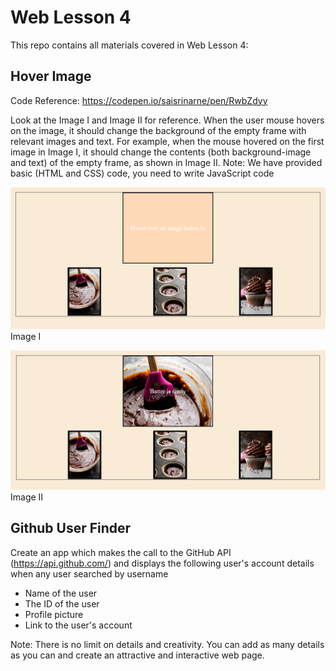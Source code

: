# Web Lesson 4
This repo contains all materials covered in Web Lesson 4:  
## Hover Image
Code Reference: https://codepen.io/saisrinarne/pen/RwbZdyy  

Look at the Image I and Image II for reference. When the user mouse hovers on the image, it should change the background of the empty frame with relevant images and text. For example, when the mouse hovered on the first image in Image I, it should change the contents (both background-image and text) of the empty frame, as shown in Image II.
Note: We have provided basic (HTML and CSS) code, you need to write JavaScript code  

![Image I](https://github.com/JAWolfe04/Web_Mobile_Summer_2020/blob/master/Web/Web_Lesson4/Documentation/Hover_1.png)  
Image I  

![Image II](https://github.com/JAWolfe04/Web_Mobile_Summer_2020/blob/master/Web/Web_Lesson4/Documentation/Hover_2.png)  
Image II  

## Github User Finder
Create an app which makes the call to the GitHub API (https://api.github.com/) and displays the following user's account details when any user searched by username
* Name of the user
* The ID of the user
* Profile picture
* Link to the user's account  
	
Note: There is no limit on details and creativity. You can add as many details as you can and create an attractive and interactive web page.